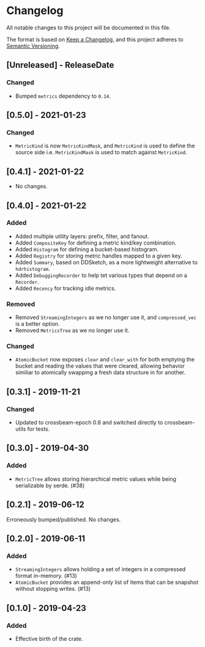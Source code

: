 # Changelog
All notable changes to this project will be documented in this file.

The format is based on [Keep a Changelog](https://keepachangelog.com/en/1.0.0/),
and this project adheres to [Semantic Versioning](https://semver.org/spec/v2.0.0.html).

<!-- next-header -->

## [Unreleased] - ReleaseDate
### Changed
- Bumped `metrics` dependency to `0.14`.

## [0.5.0] - 2021-01-23
### Changed
- `MetricKind` is now `MetricKindMask`, and `MetricKind` is used to define the source side i.e.
  `MetricKindMask` is used to match against `MetricKind`.

## [0.4.1] - 2021-01-22
- No changes.

## [0.4.0] - 2021-01-22
### Added
- Added multiple utility layers: prefix, filter, and fanout.
- Added `CompositeKey` for defining a metric kind/key combination.
- Added `Histogram` for defining a bucket-based histogram.
- Added `Registry` for storing metric handles mapped to a given key.
- Added `Summary`, based on DDSketch, as a more lightweight alternative to `hdrhistogram`.
- Added `DebuggingRecorder` to help tet various types that depend on a `Recorder`.
- Added `Recency` for tracking idle metrics.

### Removed
- Removed `StreamingIntegers` as we no longer use it, and `compressed_vec` is a better option.
- Removed `MetricsTree` as we no longer use it.

### Changed
- `AtomicBucket` now exposes `clear` and `clear_with` for both emptying the bucket and reading the
  values that were cleared, allowing behavior similiar to atomically swapping a fresh data structure
  in for another.

## [0.3.1] - 2019-11-21
### Changed
- Updated to crossbeam-epoch 0.8 and switched directly to crossbeam-utils for tests.

## [0.3.0] - 2019-04-30
### Added
- `MetricTree` allows storing hierarchical metric values while being serializable by serde. (#38)

## [0.2.1] - 2019-06-12
Erroneously bumped/published.  No changes.

## [0.2.0] - 2019-06-11
### Added
- `StreamingIntegers` allows holding a set of integers in a compressed format in-memory. (#13)
- `AtomicBucket` provides an append-only list of items that can be snapshot without stopping writes. (#13)

## [0.1.0] - 2019-04-23
### Added
- Effective birth of the crate.
